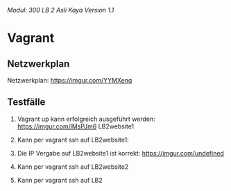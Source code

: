 *Modul: 300 
LB 2 
Asli Kaya
Version 1.1* 
# Vagrant
## Netzwerkplan
Netzwerkplan: https://imgur.com/YYMXenq
## Testfälle
1. Vagrant up kann erfolgreich ausgeführt werden: https://imgur.com/lMsPJm6
LB2website1
1. Kann per vagrant ssh auf LB2website1: 
2. Die IP Vergabe auf LB2website1 ist korrekt: https://imgur.com/undefined

4. Kann per vagrant ssh auf LB2website2
5. Kann per vagrant ssh auf LB2
<!--stackedit_data:
eyJoaXN0b3J5IjpbLTEzMzYyNTgxOTQsMzUxODA5MzM0LC00Mz
AzODk1MDUsMTY3NDE2ODA5N119
-->
